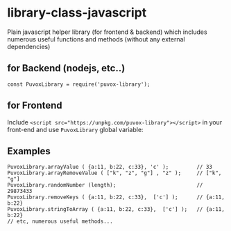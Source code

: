 # library-class-javascript
Plain javascript helper library (for frontend & backend) which includes numerous useful functions and methods (without any external dependencies)

## for Backend (nodejs, etc..)
```
const PuvoxLibrary = require('puvox-library');
```
## for Frontend
Include `<script src="https://unpkg.com/puvox-library"></script>` in your front-end and use `PuvoxLibrary` global variable:

## Examples
```
PuvoxLibrary.arrayValue ( {a:11, b:22, c:33}, 'c' );         // 33
PuvoxLibrary.arrayRemoveValue ( ["k", "z", "g"] , "z" );     // ["k", "g"]
PuvoxLibrary.randomNumber (length);                          // 29873433
PuvoxLibrary.removeKeys ( {a:11, b:22, c:33},  ['c'] );      // {a:11, b:22}
PuvoxLibrary.stringToArray ( {a:11, b:22, c:33},  ['c'] );   // {a:11, b:22}
// etc, numerous useful methods...
```
